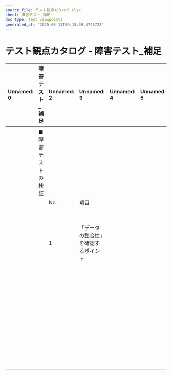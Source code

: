 ```yaml
---
source_file: テスト観点カタログ.xlsx
sheet: 障害テスト_補足
doc_type: test_viewpoints
generated_at: '2025-08-13T09:18:59.474572Z'
---
```


# テスト観点カタログ - 障害テスト_補足

| Unnamed: 0   | 障害テスト_補足   | Unnamed: 2   | Unnamed: 3         | Unnamed: 4   | Unnamed: 5   | Unnamed: 6   | Unnamed: 7                            |
|:-------------|:-----------|:-------------|:-------------------|:-------------|:-------------|:-------------|:--------------------------------------|
|              |            |              |                    |              |              |              |                                       |
|              | ■障害テストの検証  |              |                    |              |              |              |                                       |
|              |            | No           | 項目                 |              |              |              | 詳細                                    |
|              |            | 1            | 「データの整合性」を確認するポイント |              |              |              | ・「データの整合性」の確認は、下記のようなタイミングでの実施が考えられる。 |
|              |            |              |                    |              |              |              | ・サーバーダウン後                             |
|              |            |              |                    |              |              |              | ・トランザクション処理中の障害発生後                    |
|              |            |              |                    |              |              |              | ・ジョブのリトライ後                            |
